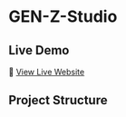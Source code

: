 # GEN-Z-Studio
## Live Demo
🔗 [View Live Website](https://vickyxiz.github.io/GEN-Z-Studio/)

## Project Structure
